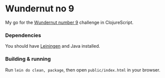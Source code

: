 # Wundernut no 9

My go for the [Wundernut number 9](https://github.com/wunderdogsw/wunderpahkina-vol9) challenge in ClojureScript.

### Dependencies

You should have [Leiningen](https://leiningen.org/) and Java installed.

### Building & running

Run `lein do clean, package`, then open `public/index.html` in your browser.
